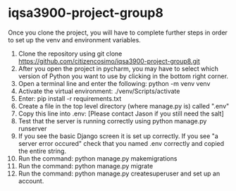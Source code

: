 # iqsa3900-project-group8

Once you clone the project, you will have to complete further steps in order to set up the venv and environment variables.

1. Clone the repository using git clone https://github.com/citizencosimo/iqsa3900-project-group8.git
2. After you open the project in pycharm, you may have to select which version of Python you want to use by clicking in the bottom right corner.
3. Open a terminal line and enter the following: python -m venv venv
4. Activate the virtual environment: ./venv/Scripts/activate
5. Enter: pip install -r requirements.txt
6. Create a file in the top level directory (where manage.py is) called ".env"
7. Copy this line into .env: [Please contact Jason if you still need the salt]
8. Test that the server is running correctly using python manage.py runserver
9. If you see the basic Django screen it is set up correctly. If you see "a server error occured" check that you named .env correctly and copied the entire string.
10. Run the command: python manage.py makemigrations
11. Run the command: python manage.py migrate
12. Run the command: python manage.py createsuperuser and set up an account.
